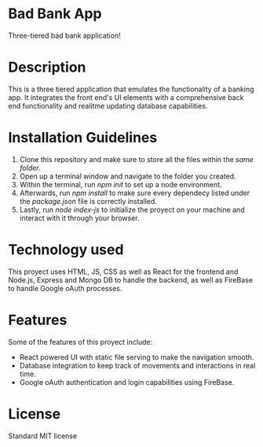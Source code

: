 # Bad Bank App

Three-tiered bad bank application!

# Description

This is a three tiered application that emulates the functionality of a banking app. It integrates the front end's UI elements with a comprehensive back end functionality and realitme updating database capabilities.

# Installation Guidelines

1. Clone this repository and make sure to store all the files within the *same folder*. 
2. Open up a terminal window and navigate to the folder you created.
3. Within the terminal, run *npm init* to set up a node environment.
4. Afterwards, run *npm install* to make sure every dependecy listed under the *package.json* file is correctly installed.
5. Lastly, run *node index-js* to initialize the proyect on your machine and interact with it through your browser.

# Technology used

This proyect uses HTML, JS, CSS as well as React for the frontend and Node.js, Express and Mongo DB to handle the backend, as well as FireBase to handle Google oAuth processes.

# Features

Some of the features of this proyect include:

- React powered UI with static file serving to make the navigation smooth.
- Database integration to keep track of movements and interactions in real time.
- Google oAuth authentication and login capabilities using FireBase.

# License

Standard MIT license
